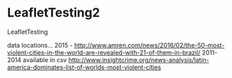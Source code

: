 # LeafletTesting2
LeafletTesting


data locations...
2015 - http://www.amren.com/news/2016/02/the-50-most-violent-cities-in-the-world-are-revealed-with-21-of-them-in-brazil/
2011- 2014 available in csv http://www.insightcrime.org/news-analysis/latin-america-dominates-list-of-worlds-most-violent-cities



